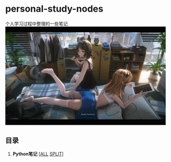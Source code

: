 # personal-study-nodes
个人学习过程中整理的一些笔记
<img src="images\74539039_p1.jpg" style="zoom:150%;" />

## 目录

1. **Python笔记** [[ALL](Python笔记.md) [SPLIT](split/python/README.md)] 

